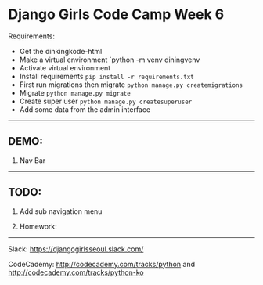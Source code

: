 # Django Girls Code Camp Week 6

Requirements:

- Get the dinkingkode-html
- Make a virtual environment `python -m venv diningvenv 
- Activate virtual environment
- Install requirements `pip install -r requirements.txt`
-  First run migrations then migrate  `python manage.py createmigrations` 
-  Migrate `python manage.py migrate` 
- Create super user `python manage.py createsuperuser` 
- Add some data from the admin interface 

---

DEMO:
---

1. Nav Bar 


---

TODO:
---

1. Add sub navigation menu


2. Homework:
	

---

Slack: https://djangogirlsseoul.slack.com/ 

CodeCademy: http://codecademy.com/tracks/python and http://codecademy.com/tracks/python-ko

